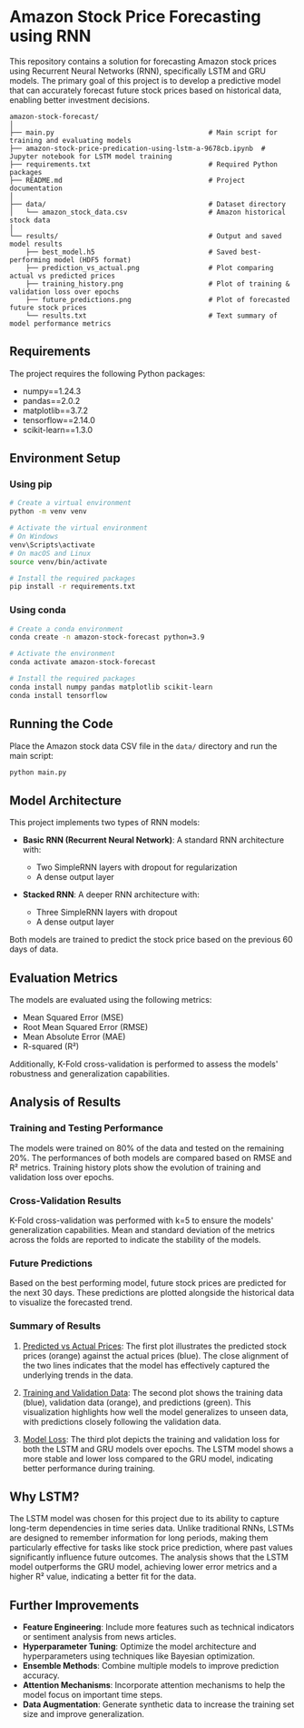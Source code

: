 # Amazon Stock Price Forecasting using RNN

This repository contains a solution for forecasting Amazon stock prices using Recurrent Neural Networks (RNN), specifically LSTM and GRU models. The primary goal of this project is to develop a predictive model that can accurately forecast future stock prices based on historical data, enabling better investment decisions.

```
amazon-stock-forecast/
│
├── main.py                                      # Main script for training and evaluating models
├── amazon-stock-price-predication-using-lstm-a-9678cb.ipynb  # Jupyter notebook for LSTM model training
├── requirements.txt                             # Required Python packages
├── README.md                                    # Project documentation
│
├── data/                                        # Dataset directory
│   └── amazon_stock_data.csv                    # Amazon historical stock data
│
└── results/                                     # Output and saved model results
    ├── best_model.h5                            # Saved best-performing model (HDF5 format)
    ├── prediction_vs_actual.png                 # Plot comparing actual vs predicted prices
    ├── training_history.png                     # Plot of training & validation loss over epochs
    ├── future_predictions.png                   # Plot of forecasted future stock prices
    └── results.txt                              # Text summary of model performance metrics
```


## Requirements
The project requires the following Python packages:
- numpy==1.24.3
- pandas==2.0.2
- matplotlib==3.7.2
- tensorflow==2.14.0
- scikit-learn==1.3.0

## Environment Setup
### Using pip
```bash
# Create a virtual environment
python -m venv venv

# Activate the virtual environment
# On Windows
venv\Scripts\activate
# On macOS and Linux
source venv/bin/activate

# Install the required packages
pip install -r requirements.txt
```

### Using conda
```bash
# Create a conda environment
conda create -n amazon-stock-forecast python=3.9

# Activate the environment
conda activate amazon-stock-forecast

# Install the required packages
conda install numpy pandas matplotlib scikit-learn
conda install tensorflow
```

## Running the Code
Place the Amazon stock data CSV file in the `data/` directory and run the main script:
```bash
python main.py
```

## Model Architecture
This project implements two types of RNN models:
- **Basic RNN (Recurrent Neural Network)**: A standard RNN architecture with:
  - Two SimpleRNN layers with dropout for regularization
  - A dense output layer

- **Stacked RNN**: A deeper RNN architecture with:
  - Three SimpleRNN layers with dropout
  - A dense output layer

Both models are trained to predict the stock price based on the previous 60 days of data.

## Evaluation Metrics
The models are evaluated using the following metrics:
- Mean Squared Error (MSE)
- Root Mean Squared Error (RMSE)
- Mean Absolute Error (MAE)
- R-squared (R²)

Additionally, K-Fold cross-validation is performed to assess the models' robustness and generalization capabilities.

## Analysis of Results
### Training and Testing Performance
The models were trained on 80% of the data and tested on the remaining 20%. The performances of both models are compared based on RMSE and R² metrics. Training history plots show the evolution of training and validation loss over epochs.

### Cross-Validation Results
K-Fold cross-validation was performed with k=5 to ensure the models' generalization capabilities. Mean and standard deviation of the metrics across the folds are reported to indicate the stability of the models.

### Future Predictions
Based on the best performing model, future stock prices are predicted for the next 30 days. These predictions are plotted alongside the historical data to visualize the forecasted trend.

### Summary of Results
1. [Predicted vs Actual Prices](amazon_stock/results/prediction_vs_actual.png): The first plot illustrates the predicted stock prices (orange) against the actual prices (blue). The close alignment of the two lines indicates that the model has effectively captured the underlying trends in the data.

2. [Training and Validation Data](amazon_stock/results/Train_Val_Prediction_output.png): The second plot shows the training data (blue), validation data (orange), and predictions (green). This visualization highlights how well the model generalizes to unseen data, with predictions closely following the validation data.

3. [Model Loss](amazon_stock/results/training_history.png): The third plot depicts the training and validation loss for both the LSTM and GRU models over epochs. The LSTM model shows a more stable and lower loss compared to the GRU model, indicating better performance during training.

## Why LSTM?
The LSTM model was chosen for this project due to its ability to capture long-term dependencies in time series data. Unlike traditional RNNs, LSTMs are designed to remember information for long periods, making them particularly effective for tasks like stock price prediction, where past values significantly influence future outcomes. The analysis shows that the LSTM model outperforms the GRU model, achieving lower error metrics and a higher R² value, indicating a better fit for the data.

## Further Improvements
- **Feature Engineering**: Include more features such as technical indicators or sentiment analysis from news articles.
- **Hyperparameter Tuning**: Optimize the model architecture and hyperparameters using techniques like Bayesian optimization.
- **Ensemble Methods**: Combine multiple models to improve prediction accuracy.
- **Attention Mechanisms**: Incorporate attention mechanisms to help the model focus on important time steps.
- **Data Augmentation**: Generate synthetic data to increase the training set size and improve generalization.
